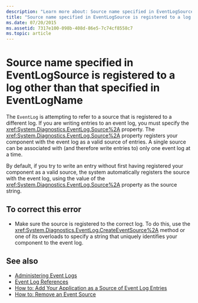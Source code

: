 ```yaml
---
description: "Learn more about: Source name specified in EventLogSource is registered to a log other than that specified in EventLogName"
title: "Source name specified in EventLogSource is registered to a log other than that specified in EventLogName"
ms.date: 07/20/2015
ms.assetid: 7317e100-098b-408d-86e5-7c74cf8558c7
ms.topic: article
---
```

# Source name specified in EventLogSource is registered to a log other than that specified in EventLogName

The `EventLog` is attempting to refer to a source that is registered to a different log. If you are writing entries to an event log, you must specify the <xref:System.Diagnostics.EventLog.Source%2A> property. The <xref:System.Diagnostics.EventLog.Source%2A> property registers your component with the event log as a valid source of entries. A single source can be associated with (and therefore write entries to) only one event log at a time.  
  
 By default, if you try to write an entry without first having registered your component as a valid source, the system automatically registers the source with the event log, using the value of the <xref:System.Diagnostics.EventLog.Source%2A> property as the source string.  
  
## To correct this error  
  
- Make sure the source is registered to the correct log. To do this, use the <xref:System.Diagnostics.EventLog.CreateEventSource%2A> method or one of its overloads to specify a string that uniquely identifies your component to the event log.  
  
## See also

- [Administering Event Logs](/previous-versions/visualstudio/visual-studio-2008/4f69axw4(v=vs.90))
- [Event Log References](/previous-versions/visualstudio/visual-studio-2008/k43k9z2a(v=vs.90))
- [How to: Add Your Application as a Source of Event Log Entries](/previous-versions/visualstudio/visual-studio-2008/xz73e171(v=vs.90))
- [How to: Remove an Event Source](/previous-versions/visualstudio/visual-studio-2008/k57466fc(v=vs.90))
